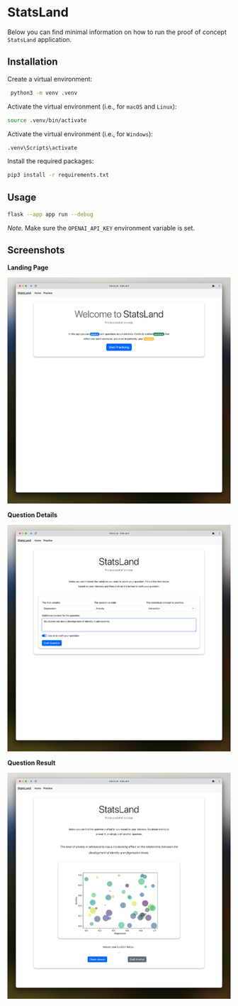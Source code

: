 # StatsLand

Below you can find minimal information on how to run the proof of concept
`StatsLand` application.

## Installation

Create a virtual environment:

```bash
 python3 -m venv .venv
```

Activate the virtual environment (i.e., for `macOS` and `Linux`):

```bash
source .venv/bin/activate
```

Activate the virtual environment (i.e., for `Windows`):

```bash
.venv\Scripts\activate
```

Install the required packages:

```bash
pip3 install -r requirements.txt
```

## Usage

```bash
flask --app app run --debug
```

*Note.* Make sure the `OPENAI_API_KEY` environment variable is set.

## Screenshots

**Landing Page**

![Landing Page](docs/images/screen-01.png "Landing Page")


**Question Details**

![Question Crafting](docs/images/screen-02.png "Question Crafting")

**Question Result**

![Question Result](docs/images/screen-03.png "Question Result")
